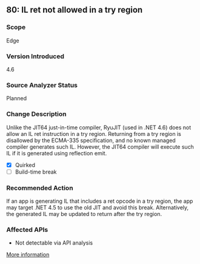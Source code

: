 ## 80: IL ret not allowed in a try region

### Scope
Edge

### Version Introduced
4.6

### Source Analyzer Status
Planned

### Change Description
Unlike the JIT64 just-in-time compiler, RyuJIT (used in .NET 4.6) does not allow an IL ret instruction in a try region. Returning from a try region is disallowed by the ECMA-335 specification, and no known managed compiler generates such IL. However, the JIT64 compiler will execute such IL if it is generated using reflection emit.

- [x] Quirked
- [ ] Build-time break

### Recommended Action
If an app is generating IL that includes a ret opcode in a try region, the app may target .NET 4.5 to use the old JIT and avoid this break. Alternatively, the generated IL may be updated to return after the try region.

### Affected APIs
* Not detectable via API analysis

[More information](https://msdn.microsoft.com/en-us/library/dn833125(v=vs.110).aspx#RyuJIT)

<!--
    ### Notes
    We could maybe detect this by looking for apps that emit ret opcodes, but we'd have to also know whether they were emitted into a try block.
-->


